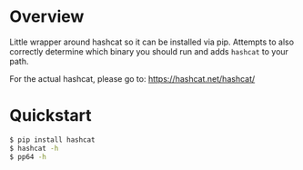 # Overview
Little wrapper around hashcat so it can be installed via pip. Attempts to also correctly determine which binary you should run and adds `hashcat` to your path.

For the actual hashcat, please go to: https://hashcat.net/hashcat/

# Quickstart
```bash
$ pip install hashcat
$ hashcat -h
$ pp64 -h
```
